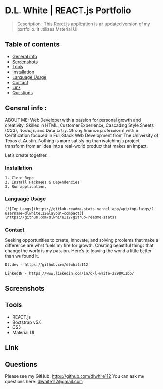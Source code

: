 # D.L. White | REACT.js Portfolio 
  > Description : This React.js application is an updated version of my portfolio. It utilizes Material UI.
  
  ## Table of contents
  * [General info](#general-info)
  * [Screenshots](#screenshots)
  * [Tools](#tools)
  * [Installation](#installation)
  * [Language Usage](#language-usage)
  * [Contact](#contact)
  * [Link](#link)
  * [Questions](#Questions)
  
  
  ## General info : 
ABOUT ME: Web Developer with a passion for personal growth and creativity. Skilled in HTML, Customer Experience, Cascading Style Sheets (CSS), Node.js, and Data Entry. Strong finance professional with a Certification focused in Full-Stack Web Development from The University of Texas at Austin. Nothing is more satisfying than watching a project transform from an idea into a real-world product that makes an impact. 

Let’s create together. 

  ### Installation 
    1. Clone Repo
    2. Install Packages & Dependencies
    3. Run application.

  ### Language Usage
    [![Top Langs](https://github-readme-stats.vercel.app/api/top-langs/?username=dlwhite112&layout=compact)](https://github.com/dlwhite112/github-readme-stats)


  ### Contact
Seeking opportunities to create, innovate, and solving problems that make a difference are what fuels my fire for growth. Creating beautiful things that change the world is my passion. Here's to leaving the world a little better than we found it.


    Dl.dev - https://github.com/dlwhite112
    
    LinkedIN - https://www.linkedin.com/in/d-l-white-2298011bb/

  
  ## Screenshots

  
  ## Tools
  * REACT.js
  * Bootstrap v5.0
  * CSS
  * Material UI

  
  ## Link
  
  
  ## Questions
  Please see my GitHub: https://github.com/dlwhite112
  You can ask me questions here: dlwhite112@gmail.com
